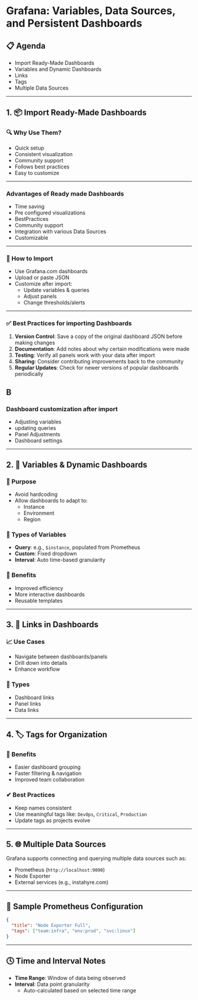 # Grafana: Variables, Data Sources, and Persistent Dashboards

## 📋 Agenda
- Import Ready-Made Dashboards
- Variables and Dynamic Dashboards
- Links
- Tags
- Multiple Data Sources

---

## 1. 📦 Import Ready-Made Dashboards

### 🔍 Why Use Them?
- Quick setup
- Consistent visualization
- Community support
- Follows best practices
- Easy to customize
---
### Advantages of Ready made Dashboards
- Time saving
- Pre configured visualizations
- BestPractices
- Community support
- Integration with various Data Sources
- Customizable
---
### 🚀 How to Import
- Use Grafana.com dashboards
- Upload or paste JSON
- Customize after import:
  - Update variables & queries
  - Adjust panels
  - Change thresholds/alerts
---
### ✅ Best Practices for importing Dashboards
1. **Version Control**: Save a copy of the original dashboard JSON before making changes
2. **Documentation**: Add notes about why certain modifications were made
3. **Testing**: Verify all panels work with your data after import
4. **Sharing**: Consider contributing improvements back to the community
5. **Regular Updates**: Check for newer versions of popular dashboards periodically

B
---
### Dashboard customization after import
- Adjusting variables
- updating queries
- Panel Adjustments
- Dashboard settings


---

## 2. 🔄 Variables & Dynamic Dashboards

### 🎯 Purpose
- Avoid hardcoding
- Allow dashboards to adapt to:
  - Instance
  - Environment
  - Region

### 🔧 Types of Variables
- **Query**: e.g., `$instance`, populated from Prometheus
- **Custom**: Fixed dropdown
- **Interval**: Auto time-based granularity

### 🧠 Benefits
- Improved efficiency
- More interactive dashboards
- Reusable templates

---

## 3. 🔗 Links in Dashboards

### 📈 Use Cases
- Navigate between dashboards/panels
- Drill down into details
- Enhance workflow

### 🔗 Types
- Dashboard links
- Panel links
- Data links

---

## 4. 🏷 Tags for Organization

### 📌 Benefits
- Easier dashboard grouping
- Faster filtering & navigation
- Improved team collaboration

### ✔ Best Practices
- Keep names consistent
- Use meaningful tags like: `DevOps`, `Critical`, `Production`
- Update tags as projects evolve

---

## 5. 🌐 Multiple Data Sources

Grafana supports connecting and querying multiple data sources such as:
- Prometheus (`http://localhost:9090`)
- Node Exporter
- External services (e.g., instahyre.com)

---

## 🧰 Sample Prometheus Configuration

```json
{
  "title": "Node Exporter Full",
  "tags": ["team:infra", "env:prod", "svc:linux"]
}
```

---

## 🕓 Time and Interval Notes
- **Time Range**: Window of data being observed
- **Interval**: Data point granularity
  - Auto-calculated based on selected time range
